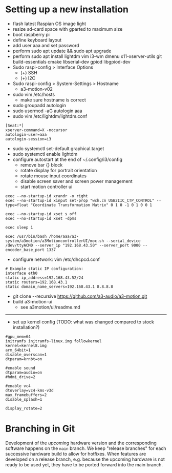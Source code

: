 <!--
SPDX-FileCopyrightText: 2023 A3 Audio UG (haftungsbeschränkt) <contact@a3-audio.com>

SPDX-License-Identifier: GPL-3.0-or-later
-->

# Setting up a new installation
- flash latest Raspian OS image light
- resize sd-card space with gparted to maximum size
- boot raspberry pi
- define keyboard layout
- add user aaa and set password
- perform sudo apt update && sudo apt upgrade
- perform sudo apt install lightdm vim i3-wm dmenu x11-xserver-utils git build-essentials cmake libserial-dev gpiod libgpiod-dev
- Sudo raspi-config > Interface Options
  - (+) SSH
  - (+) I2C
- Sudo raspi-config > System-Settings > Hostname
  - a3-motion-v02
- sudo vim /etc/hosts
  - make sure hostname is correct
- sudo groupadd autologin
- sudo usermod -aG autologin aaa
- sudo vim /etc/lightdm/lightdm.conf
```
[Seat:*]
xserver-command=X -nocursor
autologin-user=aaa
autologin-session=i3
```
- sudo systemctl set-default graphical.target
- sudo systemctl enable lightdm
- configure autostart at the end of ~/.config/i3/config
  - remove bar {} block
  - rotate display for portrait orientation
  - rotate mouse input coordinates
  - disable screen saver and screen power management
  - start motion controller ui
```
exec --no-startup-id xrandr -o right
exec --no-startup-id xinput set-prop "wch.cn USB2IIC_CTP_CONTROL" --type=float "Coordinate Transformation Matrix" 0 1 0 -1 0 1 0 0 1

exec --no-startup-id xset s off
exec --no-startup-id xset -dpms

exec sleep 1

exec /usr/bin/bash /home/aaa/a3-system/a3motion/a3MotioncontrollerUI/moc.sh --serial_device /dev/ttyACM0 --server_ip "192.168.43.50" --server_port 9000 --encoder_base_port 1337
```
- configure network: vim /etc/dhcpcd.conf
```
# Example static IP configuration:
interface eth0
static ip_address=192.168.43.52/24
static routers=192.168.43.1
static domain_name_servers=192.168.43.1 8.8.8.8
```
- git clone --recursive https://github.com/a3-audio/a3-motion.git
- build a3-motion-ui
  - see a3motion/ui/readme.md

----------------------------------
- set up kernel config (TODO: what was changed compared to stock installation?)
```
#gpu_mem=64
initramfs initramfs-linux.img followkernel
kernel=kernel8.img
arm_64bit=1
disable_overscan=1
dtparam=krnbt=on

#enable sound
dtparam=audio=on
#hdmi_drive=2

#enable vc4
dtoverlay=vc4-kms-v3d
max_framebuffers=2
disable_splash=1

display_rotate=2
```

# Branching in Git

Development of the *upcoming* hardware version and the corresponding software happens on the `main` branch. We keep "release branches" for each successive hardware build to allow for hotfixes. When features are developed on a release branch, e.g. because the upcoming hardware is not ready to be used yet, they have to be ported forward into the main branch.
